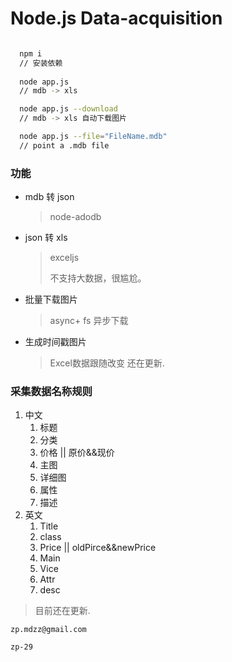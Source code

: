 # Node.js Data-acquisition

```bash

  npm i
  // 安装依赖
  
  node app.js
  // mdb -> xls

  node app.js --download 
  // mdb -> xls 自动下载图片

  node app.js --file="FileName.mdb"
  // point a .mdb file

```

### 功能

- mdb 转 json

  > node-adodb

- json 转 xls

  > exceljs
  >
  > <!--json2-xls--> 不支持大数据，很尴尬。

- 批量下载图片

  > async+ fs 异步下载

- 生成时间戳图片

  > Excel数据跟随改变
  > 还在更新.


### 采集数据名称规则

1. 中文
   1. 标题
   2. 分类
   3. 价格 ||  原价&&现价
   4. 主图
   5. 详细图
   6. 属性
   7. 描述
2. 英文
   1. Title
   2. class
   3. Price || oldPirce&&newPrice
   4. Main
   5. Vice
   6. Attr
   7. desc

> 目前还在更新.

`zp.mdzz@gmail.com`

`zp-29`
